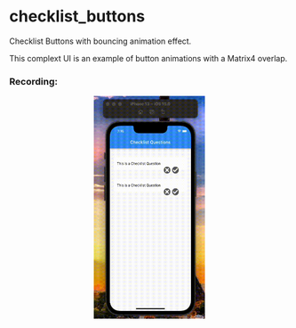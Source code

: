 # checklist_buttons

Checklist Buttons with bouncing animation effect.

This complext UI is an example of button animations with a Matrix4 overlap.

### Recording:

<p align="center">
    <img src="./images/recording.gif" alt="Screen Recording" height="400" width="200" />
</p>
